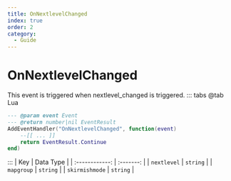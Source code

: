 ```yaml
---
title: OnNextlevelChanged
index: true
order: 2
category:
  - Guide
---
```


# OnNextlevelChanged
This event is triggered when nextlevel_changed is triggered.
::: tabs
@tab Lua
```lua
--- @param event Event
--- @return number|nil EventResult
AddEventHandler("OnNextlevelChanged", function(event)
    --[[ ... ]]
    return EventResult.Continue
end)
```

:::
|       Key      | Data Type |
| :------------: | :-------: |
|   `nextlevel`  |  `string` |
|   `mapgroup`   |  `string` |
| `skirmishmode` |  `string` |